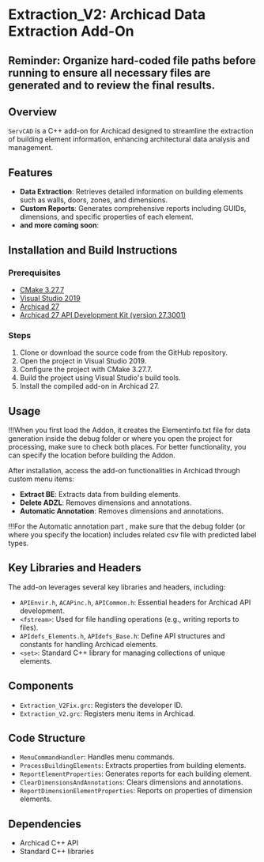 
# Extraction_V2: Archicad Data Extraction Add-On

## Reminder: Organize hard-coded file paths before running to ensure all necessary files are generated and to review the final results.

## Overview
`ServCAD` is a C++ add-on for Archicad designed to streamline the extraction of building element information, enhancing architectural data analysis and management.

## Features
- **Data Extraction**: Retrieves detailed information on building elements such as walls, doors, zones, and dimensions.
- **Custom Reports**: Generates comprehensive reports including GUIDs, dimensions, and specific properties of each element.
- **and more coming soon**: 

## Installation and Build Instructions
### Prerequisites
- [CMake 3.27.7](https://cmake.org/download/)
- [Visual Studio 2019](https://visualstudio.microsoft.com/vs/older-downloads/)
- [Archicad 27](https://www.graphisoft.com/downloads/)
- [Archicad 27 API Development Kit (version 27.3001)](https://www.graphisoft.com/downloads/addons/interoperability/api.html)

### Steps
1. Clone or download the source code from the GitHub repository.
2. Open the project in Visual Studio 2019.
3. Configure the project with CMake 3.27.7.
4. Build the project using Visual Studio's build tools.
5. Install the compiled add-on in Archicad 27.

## Usage
!!!When you first load the Addon, it creates the Elementinfo.txt file for data generation inside the debug folder or where you open the project for processing,  make sure to check both places. For better functionality,  you can specify the location before building the Addon.

After installation, access the add-on functionalities in Archicad through custom menu items:
- **Extract BE**: Extracts data from building elements.
- **Delete ADZL**: Removes dimensions and annotations.
- **Automatic Annotation**: Removes dimensions and annotations.

!!!For the Automatic annotation part , make sure that the debug folder (or where you specify the location) includes related csv file with predicted label types.

## Key Libraries and Headers
The add-on leverages several key libraries and headers, including:
- `APIEnvir.h`, `ACAPinc.h`, `APICommon.h`: Essential headers for Archicad API development.
- `<fstream>`: Used for file handling operations (e.g., writing reports to files).
- `APIdefs_Elements.h`, `APIdefs_Base.h`: Define API structures and constants for handling Archicad elements.
- `<set>`: Standard C++ library for managing collections of unique elements.

## Components
- `Extraction_V2Fix.grc`: Registers the developer ID.
- `Extraction_V2.grc`: Registers menu items in Archicad.

## Code Structure
- `MenuCommandHandler`:  Handles menu commands.
- `ProcessBuildingElements`: Extracts properties from building elements.
- `ReportElementProperties`: Generates reports for each building element.
- `ClearDimensionsAndAnnotations`: Clears dimensions and annotations.
- `ReportDimensionElementProperties`: Reports on properties of dimension elements.
  
## Dependencies
- Archicad C++ API
- Standard C++ libraries


